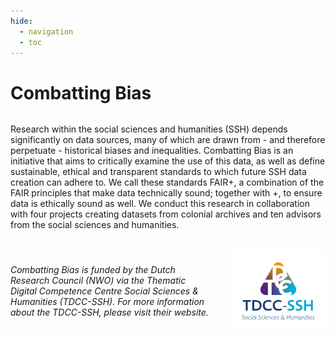 ```yaml
---
hide:
  - navigation
  - toc
---
```


# Combatting Bias

<div style="display: flex; align-items: flex-start; gap: 20px;">
   <p style="flex: 2;">
   Research within the social sciences and humanities (SSH) depends significantly on data sources, many of which are drawn from - and therefore perpetuate - historical biases and inequalities. Combatting Bias is an initiative that aims to critically examine the use of this data, as well as define sustainable, ethical and transparent standards to which future SSH data creation can adhere to. We call these standards <a href="About/FAIR+Principles.md" style="text-decoration: none; color: inherit;">FAIR+</a>, a combination of the FAIR principles that make data technically sound; together with +, to ensure data is ethically sound as well. We conduct this research in <a href="Team/Team.md" style="text-decoration: none; color: inherit;">collaboration</a> with four projects creating datasets from colonial archives and ten advisors from the social sciences and humanities.
   </p>
</div>

<div style="display: flex; align-items: center; gap: 20px; margin-top: 20px;">
   <p style="flex: 2;"><em>Combatting Bias is funded by the Dutch Research Council (NWO) via the Thematic Digital Competence Centre Social Sciences & Humanities (TDCC-SSH). For more information about the TDCC-SSH, please visit their website.</em></p>
   <a href="https://tdcc-ssh.nl" style="flex: 1; display: flex; justify-content: flex-end;">
       <img src="/static/img/TDCC-SSH-Logo_RGB.png" alt="TDCC-SSH logo" style="width: 150px;" />
   </a>
</div>

<!-- … 
<figure>
  <img src="/static/img/TDCC-SSH-Logo_RGB.png" alt="TDCC-SSH logo">
</figure>

<figure>
  <img src="/static/img/7_Dayanita-Singh_Museum-of-Chance_2013_©_Dayanita-Singh.webp" alt="Museum of Chance by Dayanita Singh">
  <figcaption>Dayanita Singh, Museum of Chance, 2013. © Dayanita Singh</figcaption>
</figure>
--> 


